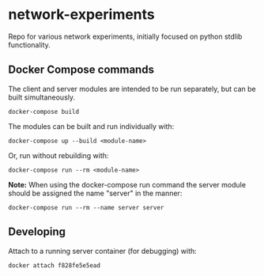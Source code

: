 # network-experiments

Repo for various network experiments, initially focused on python stdlib functionality.

## Docker Compose commands

The client and server modules are intended to be run separately, but can be
built simultaneously.

```docker-compose build```

The modules can be built and run individually with:

```docker-compose up --build <module-name>```

Or, run without rebuilding with:

```docker-compose run --rm <module-name>```

**Note:** When using the docker-compose run command the server module should be
assigned the name "server" in the manner:

```docker-compose run --rm --name server server```

## Developing

Attach to a running server container (for debugging) with:

```docker attach f828fe5e5ead```
